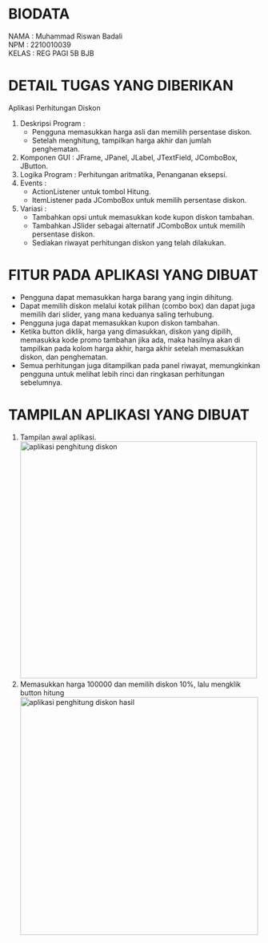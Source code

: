 # BIODATA
NAMA  : Muhammad Riswan Badali<br>
NPM   : 2210010039<br>
KELAS : REG PAGI 5B BJB<br>

# DETAIL TUGAS YANG DIBERIKAN
Aplikasi Perhitungan Diskon<br>
1. Deskripsi Program :<br>
   - Pengguna memasukkan harga asli dan memilih persentase diskon.<br>
   - Setelah menghitung, tampilkan harga akhir dan jumlah penghematan.<br>
2. Komponen GUI : JFrame, JPanel, JLabel, JTextField, JComboBox, JButton.<br>
3. Logika Program : Perhitungan aritmatika, Penanganan eksepsi.<br>
4. Events :<br>
   - ActionListener untuk tombol Hitung. <br>
   - ItemListener pada JComboBox untuk memilih persentase diskon.<br>
5. Variasi :<br>
   - Tambahkan opsi untuk memasukkan kode kupon diskon tambahan.<br>
   - Tambahkan JSlider sebagai alternatif JComboBox untuk memilih persentase diskon.<br>
   - Sediakan riwayat perhitungan diskon yang telah dilakukan.<br>
# FITUR PADA APLIKASI YANG DIBUAT
- Pengguna dapat memasukkan harga barang yang ingin dihitung.<br>
- Dapat memilih diskon melalui kotak pilihan (combo box) dan dapat juga memilih dari slider, yang mana keduanya saling terhubung.<br>
- Pengguna juga dapat memasukkan kupon diskon tambahan.<br>
- Ketika button diklik, harga yang dimasukkan, diskon yang dipilih, memasukka kode promo tambahan jika ada, maka hasilnya akan di tampilkan pada kolom harga akhir, harga akhir setelah memasukkan diskon, dan penghematan.<br>
- Semua perhitungan juga ditampilkan pada panel riwayat, memungkinkan pengguna untuk melihat lebih rinci dan ringkasan perhitungan sebelumnya.<br>

# TAMPILAN APLIKASI YANG DIBUAT
1. Tampilan awal aplikasi.<br>
<img width="473" alt="aplikasi penghitung diskon" src="https://github.com/user-attachments/assets/0cd4df51-ca72-4361-8f93-e833fda86b5c"><br>
2. Memasukkan harga 100000 dan memilih diskon 10%, lalu mengklik button hitung<br>
<img width="475" alt="aplikasi penghitung diskon hasil" src="https://github.com/user-attachments/assets/12996780-4898-41d9-895b-2bbb7be66958"><br>

